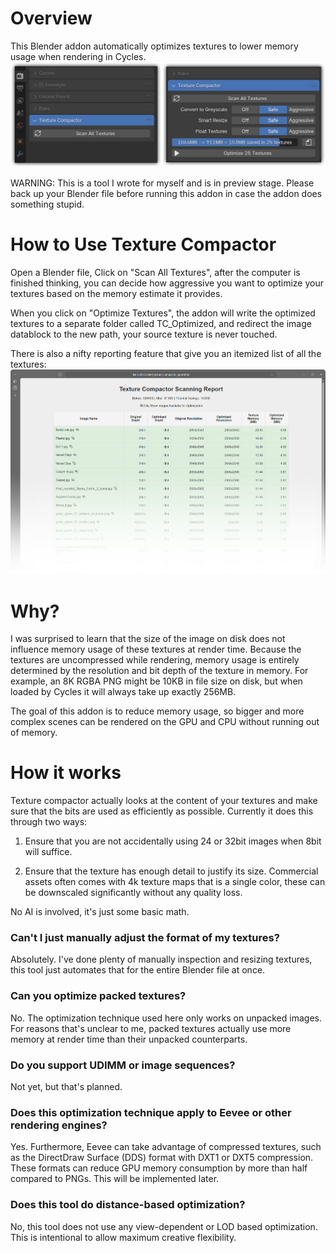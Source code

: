# Overview
This Blender addon automatically optimizes textures to lower memory usage when rendering in Cycles.
![Screenshot of Texture Compactor](imgs/1.png)

WARNING: This is a tool I wrote for myself and is in preview stage. Please back up your Blender file before running this addon in case the addon does something stupid.

# How to Use Texture Compactor
Open a Blender file, Click on "Scan All Textures", after the computer is finished thinking, you can decide how aggressive you want to optimize your textures based on the memory estimate it provides.

When you click on "Optimize Textures", the addon will write the optimized textures to a separate folder called TC_Optimized, and redirect the image datablock to the new path, your source texture is never touched.

There is also a nifty reporting feature that give you an itemized list of all the textures:
![Screenshot of Texture Compactor](imgs/2.png)


# Why?
I was surprised to learn that the size of the image on disk does not influence memory usage of these textures at render time. Because the textures are uncompressed while rendering, memory usage is entirely determined by the resolution and bit depth of the texture in memory. For example, an 8K RGBA PNG might be 10KB in file size on disk, but when loaded by Cycles it will always take up exactly 256MB.

The goal of this addon is to reduce memory usage, so bigger and more complex scenes can be rendered on the GPU and CPU without running out of memory.


# How it works
Texture compactor actually looks at the content of your textures and make sure that the bits are used as efficiently as possible. Currently it does this through two ways:
1. Ensure that you are not accidentally using 24 or 32bit images when 8bit will suffice.

2. Ensure that the texture has enough detail to justify its size. Commercial assets often comes with 4k texture maps that is a single color, these can be downscaled significantly without any quality loss.

No AI is involved, it's just some basic math.


### Can't I just manually adjust the format of my textures?
Absolutely. I've done plenty of manually inspection and resizing textures, this tool just automates that for the entire Blender file at once.

### Can you optimize packed textures?
No. The optimization technique used here only works on unpacked images. For reasons that's unclear to me, packed textures actually use more memory at render time than their unpacked counterparts. 

### Do you support UDIMM or image sequences?
Not yet, but that's planned.

### Does this optimization technique apply to Eevee or other rendering engines?
Yes. Furthermore, Eevee can take advantage of compressed textures, such as the DirectDraw Surface (DDS) format with DXT1 or DXT5 compression. These formats can reduce GPU memory consumption by more than half compared to PNGs.  This will be implemented later.

### Does this tool do distance-based optimization?
No, this tool does not use any view-dependent or LOD based optimization. This is intentional to allow maximum creative flexibility.
